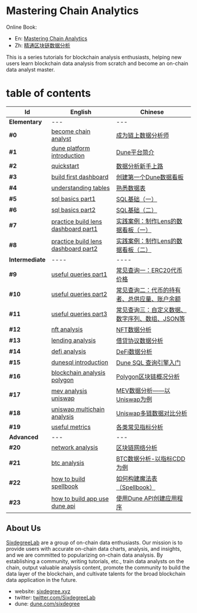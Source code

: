 # Mastering Chain Analytics

Online Book: 
- En: [Mastering Chain Analytics](https://sixdegreelab.gitbook.io/mastering-chain-analytics/)
- Zh: [精通区块链数据分析](https://sixdegreelab.gitbook.io/mastering-chain-analytics/)

This is a series tutorials for blockchain analysis enthusiasts, helping new users learn blockchain data analysis from scratch and become an on-chain data analyst master.


# table of contents
| **Id**           | **English**                                                                                | **Chinese**                                                                |
|------------------|--------------------------------------------------------------------------------------------|----------------------------------------------------------------------------|
| **Elementary**   | ---                                                                                        | ---                                                                        |
| **#0**           | [become chain analyst](en/ch00/ch00-become-chain-analyst.md)                               | [成为链上数据分析师](zh/ch00/ch00-become-chain-analyst.md)                          |
| **#1**           | [dune platform introduction](en/ch01/ch01-dune-platform-introduction.md)                   | [Dune平台简介](zh/ch01/ch01-dune-platform-introduction.md)                     |
| **#2**           | [quickstart](en/ch02/ch02-quickstart.md)                                                   | [数据分析新手上路](zh/ch02/ch02-quickstart.md)                                     |
| **#3**           | [build first dashboard](en/ch03/ch03-build-first-dashboard.md)                             | [创建第一个Dune数据看板](zh/ch03/ch03-build-first-dashboard.md)                     |
| **#4**           | [understanding tables](en/ch04/ch04-understanding-tables.md)                               | [熟悉数据表](zh/ch04/ch04-understanding-tables.md)                              |
| **#5**           | [sql basics part1](en/ch05/ch05-sql-basics-part1.md)                                       | [SQL基础（一）](zh/ch05/ch05-sql-basics-part1.md)                               |
| **#6**           | [sql basics part2](en/ch06/ch06-sql-basics-part2.md)                                       | [SQL基础（二）](zh/ch06/ch06-sql-basics-part2.md)                               |
| **#7**           | [practice build lens dashboard part1](en/ch07/ch07-practice-build-lens-dashboard-part1.md) | [实践案例：制作Lens的数据看板（一）](zh/ch07/ch07-practice-build-lens-dashboard-part1.md) |
| **#8**           | [practice build lens dashboard part2](en/ch08/ch08-practice-build-lens-dashboard-part2.md) | [实践案例：制作Lens的数据看板（二）](zh/ch08/ch08-practice-build-lens-dashboard-part2.md) |
| **Intermediate** | ----                                                                                     | ----                                                                       |
| **#9**           | [useful queries part1](en/ch09/ch09-useful-queries-part1.md)                               | [常见查询一：ERC20代币价格](zh/ch09/ch09-useful-queries-part1.md)                    |
| **#10**          | [useful queries part2](en/ch10/ch10-useful-queries-part2.md)                               | [常见查询二：代币的持有者、总供应量、账户余额](zh/ch10/ch10-useful-queries-part2.md)             |
| **#11**          | [useful queries part3](en/ch11/ch11-useful-queries-part3.md)                               | [常见查询三：自定义数据、数字序列、数组、JSON等](zh/ch11/ch11-useful-queries-part3.md)          |
| **#12**          | [nft analysis](en/ch12/ch12-nft-analysis.md)                                               | [NFT数据分析](zh/ch12/ch12-nft-analysis.md)                                    |
| **#13**          | [lending analysis](en/ch13/ch13-lending-analysis.md)                                       | [借贷协议数据分析](zh/ch13/ch13-lending-analysis.md)                               |
| **#14**          | [defi analysis](en/ch14/ch14-defi-analysis.md)                                             | [DeFi数据分析](zh/ch14/ch14-defi-analysis.md)                                  |
| **#15**          | [dunesql introduction](en/ch15/ch15-dunesql-introduction.md)                               | [Dune SQL 查询引擎入门](zh/ch15/ch15-dunesql-introduction.md)                    |
| **#16**          | [blockchain analysis polygon](en/ch16/ch16-blockchain-analysis-polygon.md)                 | [Polygon区块链概况分析](zh/ch16/ch16-blockchain-analysis-polygon.md)              |
| **#17**          | [mev analysis uniswap](en/ch17/ch17-mev-analysis-uniswap.md)                               | [MEV数据分析——以Uniswap为例](zh/ch17/ch17-mev-analysis-uniswap.md)                |
| **#18**          | [uniswap multichain analysis](en/ch18/ch18-uniswap-multichain-analysis.md)                 | [Uniswap多链数据对比分析](zh/ch18/ch18-uniswap-multichain-analysis.md)             |
| **#19**          | [useful metrics](en/ch19/ch19-useful-metrics.md)                                           | [各类常见指标分析](zh/ch19/ch19-useful-metrics.md)                                 |
| **Advanced**     |  ---                                                                                       |  ---                                                                       |
| **#20**          | [network analysis](en/ch20/ch20-network-analysis.md)                                       | [区块链网络分析](zh/ch20/ch20-network-analysis.md)                                |
| **#21**          | [btc analysis](en/ch21/ch21-btc-analysis.md)                                               | [BTC数据分析-以指标CDD为例](zh/ch21/ch21-btc-analysis.md)                           |
| **#22**          | [how to build spellbook](en/ch22/ch22-how-to-build-spellbook.md)                           | [如何构建魔法表（Spellbook）](zh/ch22/ch22-how-to-build-spellbook.md)               |
| **#23**          | [how to build app use dune api](en/ch23/ch23-how-to-build-app-use-dune-api.md)             | [使用Dune API创建应用程序](zh/ch23/ch23-how-to-build-app-use-dune-api.md)          |



## About Us

[SixdegreeLab](https://twitter.com/SixdegreeLab) are a group of on-chain data enthusiasts. Our mission is to provide users with accurate on-chain data charts, analysis, and insights, and we are committed to popularizing on-chain data analysis. By establishing a community, writing tutorials, etc., train data analysts on the chain, output valuable analysis content, promote the community to build the data layer of the blockchain, and cultivate talents for the broad blockchain data application in the future.

- website: [sixdegree.xyz](https://sixdegree.xyz)
- twitter: [twitter.com/SixdegreeLab](https://twitter.com/SixdegreeLab)
- dune: [dune.com/sixdegree](https://dune.com/sixdegree)